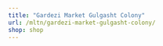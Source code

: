 ```yaml
---
title: "Gardezi Market Gulgasht Colony"
url: /mltn/gardezi-market-gulgasht-colony/
shop: shop
---
```

